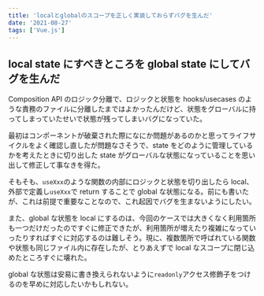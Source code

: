 ```yaml
---
title: 'localとglobalのスコープを正しく実装しておらずバグを生んだ'
date: '2021-08-27'
tags: ['Vue.js']
---
```


## local state にすべきところを global state にしてバグを生んだ

Composition API のロジック分離で、ロジックと状態を hooks/usecases のような責務のファイルに分離したまではよかったんだけど、状態をグローバルに持ってしまっていたせいで状態が残ってしまいバグになっていた。

最初はコンポーネントが破棄された際になにか問題があるのかと思ってライフサイクルをよく確認し直したが問題なさそうで、state をどのように管理しているかを考えたときに切り出した state がグローバルな状態になっていることを思い出して修正して事なきを得た。

そもそも、`useXxx`のような関数の内部にロジックと状態を切り出したら local、外部で定義し`useXxx`で return することで global な状態になる。前にも書いたが、これは前提で重要なことなので、これ起因でバグを生まないようにしたい。

また、global な状態を local にするのは、今回のケースでは大きくなく利用箇所も一つだけだったのですぐに修正できたが、利用箇所が増えたり複雑になっていったりすればすぐに対応するのは難しそう。現に、複数箇所で呼ばれている関数や状態も同じファイル内に存在したが、とりあえずで local なスコープに閉じ込めたところすぐに壊れた。

global な状態は安易に書き換えられないように`readonly`アクセス修飾子をつけるのを早めに対応したいかもしれない。
